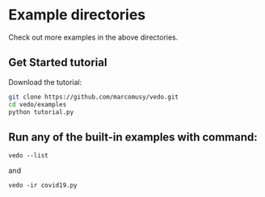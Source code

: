 # Example directories
Check out more examples in the above directories.

## Get Started tutorial
Download the tutorial:
```bash
git clone https://github.com/marcomusy/vedo.git
cd vedo/examples
python tutorial.py
```

## Run any of the built-in examples with command:

`vedo --list`

and

`vedo -ir covid19.py`
